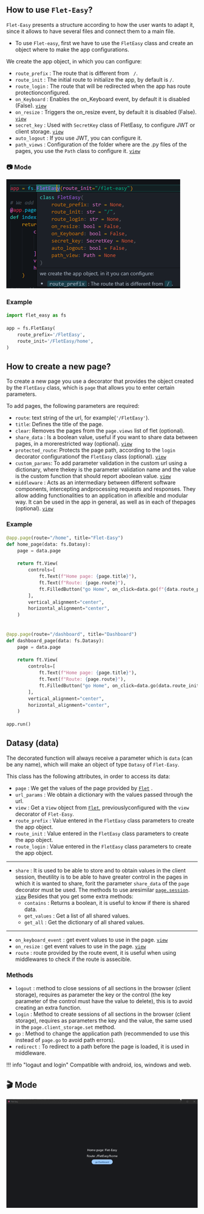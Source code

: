 ## How to use `Flet-Easy`?
`Flet-Easy` presents a structure according to how the user wants to adapt it, since it allows to have several files and connect them to a main file.

* To use `Flet-easy`, first we have to use the `FletEasy` class and create an object where to make the app configurations.

We create the app object, in which you can configure:

* `route_prefix` : The route that is different from ` /`.
* `route_init` : The initial route to initialize the app, by default is `/`.
* `route_login` : The route that will be redirected when the app has route protectionconfigured.
* `on_Keyboard` : Enables the on_Keyboard event, by default it is disabled (False). [`view`](/flet-easy/Events/keyboard-event/)
* `on_resize` : Triggers the on_resize event, by default it is disabled (False). [`view`](/flet-easy/Events/On-resize/)
* `secret_key` : Used with `SecretKey` class of FletEasy, to configure JWT or client storage. [`view`](/flet-easy/Basic-JWT/)
* `auto_logout` : If you use JWT, you can configure it.
* `path_views` : Configuration of the folder where are the .py files of the pages, you use the `Path` class to configure it. [`view`](/flet-easy/Add-pages/In-automatic/)

### 📷 **Mode**
![FletEasy](assets/images/FletEasy.png "FletEasy")
  
### **Example**
```Python
import flet_easy as fs

app = fs.FletEasy(
    route_prefix='/FletEasy',
    route_init='/FletEasy/home',
)
```

## How to create a new page?
To create a new page you use a decorator that provides the object created by the `FletEasy` class, which is `page` that allows you to enter certain parameters.

To add pages, the following parameters are required:

* `route`: text string of the url, for example(`'/FletEasy'`).
* `title`: Defines the title of the page.
* `clear`: Removes the pages from the `page.views` list of flet (optional).
* `share_data` : Is a boolean value, useful if you want to share data between pages, in a morerestricted way (optional). [`view`](/flet-easy/Data-sharing-between-pages/)
* `protected_route`: Protects the page path, according to the `login` decorator configurationof the `FletEasy` class (optional). [`view`](/flet-easy/Customized-app/Route-protection/)
* `custom_params`: To add parameter validation in the custom url using a dictionary, where thekey is the parameter validation name and the value is the custom function that should report aboolean value. [`view`](/flet-easy/dynamic-routes/#custom-validation)
* `middleware` : Acts as an intermediary between different software components, intercepting andprocessing requests and responses. They allow adding functionalities to an application in aflexible and modular way.  It can be used in the app in general, as well as in each of thepages (optional). [`view`](/flet-easy/Midleware/)


### **Example**
```Python hl_lines="1 16"
@app.page(route="/home", title="Flet-Easy")
def home_page(data: fs.Datasy):
    page = data.page

    return ft.View(
        controls=[
            ft.Text(f"Home page: {page.title}"),
            ft.Text(f"Route: {page.route}"),
            ft.FilledButton("go Home", on_click=data.go(f"{data.route_prefix}/dashboard")),
        ],
        vertical_alignment="center",
        horizontal_alignment="center",
    )


@app.page(route="/dashboard", title="Dashboard")
def dashboard_page(data: fs.Datasy):
    page = data.page

    return ft.View(
        controls=[
            ft.Text(f"Home page: {page.title}"),
            ft.Text(f"Route: {page.route}"),
            ft.FilledButton("go Home", on_click=data.go(data.route_init)),
        ],
        vertical_alignment="center",
        horizontal_alignment="center",
    )

app.run()
```

## Datasy (data)
The decorated function will always receive a parameter which is `data` (can be any name), which will make an object of type `Datasy` of `Flet-Easy`.

This class has the following attributes, in order to access its data:

* `page` : We get the values of the page provided by [`Flet`](https://flet.dev/docs/controls/page) .
* `url_params` : We obtain a dictionary with the values passed through the url.
* `view` : Get a `View` object from [`Flet`](https://flet.dev/docs/controls/view), previouslyconfigured with the `view` decorator of `Flet-Easy`.
* `route_prefix` : Value entered in the `FletEasy` class parameters to create the app object.
* `route_init` : Value entered in the `FletEasy` class parameters to create the app object.
* `route_login` : Value entered in the `FletEasy` class parameters to create the app object.
---
* `share` : It is used to be able to store and to obtain values in the client session, theutility is to be able to have greater control in the pages in which it is wanted to share, forit the parameter `share_data` of the `page` decorator must be used. The methods to use aresimilar [`page.session`](https://flet.dev/docs/guides/python/session-storage). [`view`](/flet-easy/Data-sharing-between-pages/)
Besides that you get some extra methods:
    * `contains` : Returns a boolean, it is useful to know if there is shared data.
    * `get_values` : Get a list of all shared values.
    * `get_all` : Get the dictionary of all shared values.
---

* `on_keyboard_event` : get event values to use in the page. [`view`](/flet-easy/Events/keyboard-event/)
* `on_resize` : get event values to use in the page. [`view`](/flet-easy/Events/On-resize/)
* `route` : route provided by the route event, it is useful when using middlewares to check if the route is assecible.

### **Methods**

* `logout` : method to close sessions of all sections in the browser (client storage), requires as parameter the key or the control (the key parameter of the control must have the value to delete), this is to avoid creating an extra function.
* `login` : Method to create sessions of all sections in the browser (client storage), requires as parameters the key and the value, the same used in the `page.client_storage.set` method.
* `go` : Method to change the application path (recommended to use this instead of `page.go` to avoid path errors).
* `redirect` : To redirect to a path before the page is loaded, it is used in middleware.


!!! info "logaut and login"
    Compatible with android, ios, windows and web.

## 🎬 **Mode**
![alt video](assets/gifs/use-example.gif "use example")